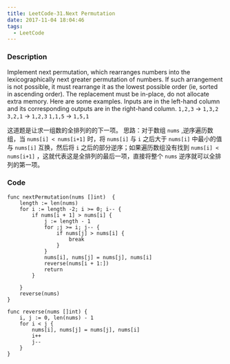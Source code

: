 ```yaml
---
title: LeetCode-31.Next Permutation
date: 2017-11-04 18:04:46
tags:
  - LeetCode
---
```

### Description
Implement next permutation, which rearranges numbers into the lexicographically next greater permutation of numbers.
If such arrangement is not possible, it must rearrange it as the lowest possible order (ie, sorted in ascending order).
The replacement must be in-place, do not allocate extra memory.
Here are some examples. Inputs are in the left-hand column and its corresponding outputs are in the right-hand column.
`1,2,3` → `1,3,2`
`3,2,1` → `1,2,3`
`1,1,5` → `1,5,1`


这道题是让求一组数的全排列的的下一项。
思路：对于数组 `nums` ,逆序遍历数组，当 `nums[i] < nums[i+1]` 时，将 `nums[i]` 与 `i` 之后大于 `nums[i]` 中最小的值与 `nums[i]` 互换，然后将 `i` 之后的部分逆序；如果遍历数组没有找到 `nums[i] < nums[i+1]` ，这就代表这是全排列的最后一项，直接将整个 `nums` 逆序就可以全排列的第一项。


### Code
```
func nextPermutation(nums []int)  {
	length := len(nums)
	for i := length -2; i >= 0; i-- {
		if nums[i + 1] > nums[i] {
			j := length - 1
			for ;j >= i; j-- {
				if nums[j] > nums[i] {
					break
				}
			}
			nums[i], nums[j] = nums[j], nums[i]
			reverse(nums[i + 1:])
			return
		}

	}
    reverse(nums)
}

func reverse(nums []int) {
    i, j := 0, len(nums) - 1
    for i < j {
        nums[i], nums[j] = nums[j], nums[i]
        i++
        j--
    }
}
```
